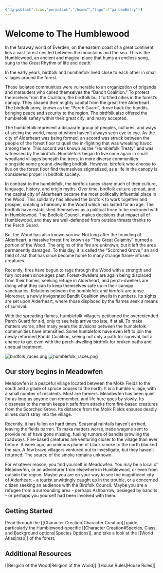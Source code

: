 ```yaml
---
{"dg-publish":true,"permalink":"/home/","tags":["gardenEntry"]}
---
```


# Welcome to The Humblewood

In the faraway world of Everden, on the eastern coast of a great continent, lies a vast forest nestled between the mountains and the sea. This is the Humblewood, an ancient and magical place that hums an endless song, sung to the Great Rhythm of life and death.

In the early years, birdfolk and humblefolk lived close to each other in small villages around the forest.

These isolated communities were vulnerable to an organization of brigands and marauders who called themselves the “Bandit Coalition.” To protect themselves from the Coalition, the birdfolk built fortified cities in the forest’s canopy. They shaped their mighty capital from the great tree Alderheart. The birdfolk army, known as the “Perch Guard”, drove back the bandits, bringing peace and security to the region. The birdfolk also offered the humblefolk safety within their great city, and many accepted.

The humblefolk represent a disparate group of peoples, cultures, and ways of seeing the world, many of whom haven’t always seen eye to eye. As the city of Alderheart was being formed, an accord was struck between the people of the forest floor to quell the in-fighting that was wreaking havoc among them. This accord was known as the “Humblefolk Treaty” and was witnessed by the birdfolk. Humblefolk began to live once again in small woodland villages beneath the trees, in more diverse communities alongside some ground-dwelling birdfolk. However, birdfolk who choose to live on the forest floor find themselves stigmatized, as a life in the canopy is considered proper in birdfolk society.

In contrast to the humblefolk, the birdfolk races share much of their culture, language, history, and origin myths. Over time, birdfolk culture spread, and the capital city of Alderheart became the most politically influential place in the Wood. This solidarity has allowed the birdfolk to work together and prosper, creating a harmony in the Wood which has lasted for an age. The birdfolk have established themselves as a political force to be reckoned with in Humblewood. The Birdfolk Council, makes decisions that impact all of Humblewood, and they are well-defended from outside threats thanks to the Perch Guard.

But the Wood has also known sorrow. Not long after the founding of Alderheart, a massive forest fire known as “The Great Calamity” burned a portion of the Wood. The origins of the fire are unknown, but it left the area permanently damaged. To this day, it is called the “Scorched Grove,” an arid field of ash that has since become home to many strange flame-infused creatures.

Recently, fires have begun to rage through the Wood with a strength and fury not seen since ages past. Forest-dwellers are again being displaced from their homes, seeking refuge in Alderheart, and perch-dwellers are doing what they can to keep themselves safe up in their canopy sanctuaries. Relations between the humblefolk and birdfolk are tense. Moreover, a newly invigorated Bandit Coalition swells in numbers. Its sights are set upon Alderheart, where those displaced by the flames seek a means of survival.

With the spreading flames, humblefolk villagers petitioned the overextended Perch Guard for aid, only to see help arrive too late, if at all. To make matters worse, after many years the divisions between the humblefolk communities have intensified. Some humblefolk have even left to join the newly reformed Bandit Coalition, seeing not only a path for survival, but a chance to get even with the perch-dwelling birdfolk for broken oaths and unequal treatment.

![birdfolk_races.png](/img/user/assets/birdfolk_races.png)
![humblefolk_races.png](/img/user/assets/humblefolk_races.png)


## Our story begins in Meadowfen

Meadowfen is a peaceful village located between the Mokk Fields to the south and a glade of spruce copses to the north. It is a humble village, with a small number of residents. Most are farmers. Meadowfen has been quiet for as long as anyone can remember, and life here goes by slowly. Its closeness to the marsh keeps it safe from attacks from fire-based creatures from the Scorched Grove. Its distance from the Mokk Fields ensures deadly slimes don’t stray into the village.

Recently, it has fallen on hard times. Seasonal rainfalls haven’t arrived, leaving the fields barren. To make matters worse, trade wagons sent to provide relief have gone missing, fueling rumors of bandits prowling the roadways. Fire-based creatures are venturing closer to the village than ever before. A week ago, an ominous plume of black smoke to the north blocked the sun. A few brave villagers ventured out to investigate, but they haven’t returned. The source of the smoke remains unknown.

For whatever reason, you find yourself in Meadowfen. You may be a local of Meadowfen, or an adventurer from elsewhere in Humblewood, or even from outside the region. Maybe you are on your way to see the magnificent city of Alderheart – a tourist unwittingly caught up in the trouble, or a concerned citizen seeking an audience with the Birdfolk Council. Maybe you are a refugee from a surrounding area - perhaps Ashbarrow, besieged by bandits - or perhaps you yourself had been involved with them. 

## Getting Started

Read through the [[Character Creation\|Character Creation]] guide, particularly the Humblewood-specific [[Character Creation#Species, Class, and Background options\|Species Options]], and take a look at the [[World Atlas\|map]] of the forest. 

## Additional Resources
[[Religion of the Wood\|Religion of the Wood]]
[[House Rules\|House Rules]]
